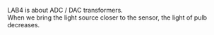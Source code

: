 LAB4 is about ADC / DAC transformers.    
When we bring the light source closer to the sensor, the light of pulb decreases.  
